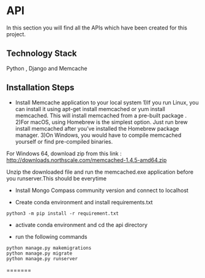 # API
In this section you will find all the APIs which have been created for this project. 

## Technology Stack
Python , Django and Memcache

## Installation Steps
- Install Memcache application to your local system
 1)If you run Linux, you can install it using apt-get install memcached or yum install memcached. This will install memcached from a pre-built package .
 2)For macOS, using Homebrew is the simplest option. Just run brew install memcached after you’ve installed the Homebrew package manager.
 3)On Windows, you would have to compile memcached yourself or find pre-compiled binaries.
 
 For Windows 64, download zip from this link :
http://downloads.northscale.com/memcached-1.4.5-amd64.zip

Unzip the downloaded file and run the memcached.exe application before you runserver.This should be everytime

- Install Mongo Compass community version and connect to localhost

- Create conda environment and install requirements.txt
```(bash)
python3 -m pip install -r requirement.txt
```

- activate conda environment and cd the api directory

- run the following commands
```(bash)
python manage.py makemigrations
python manage.py migrate
python manage.py runserver
```
=======
